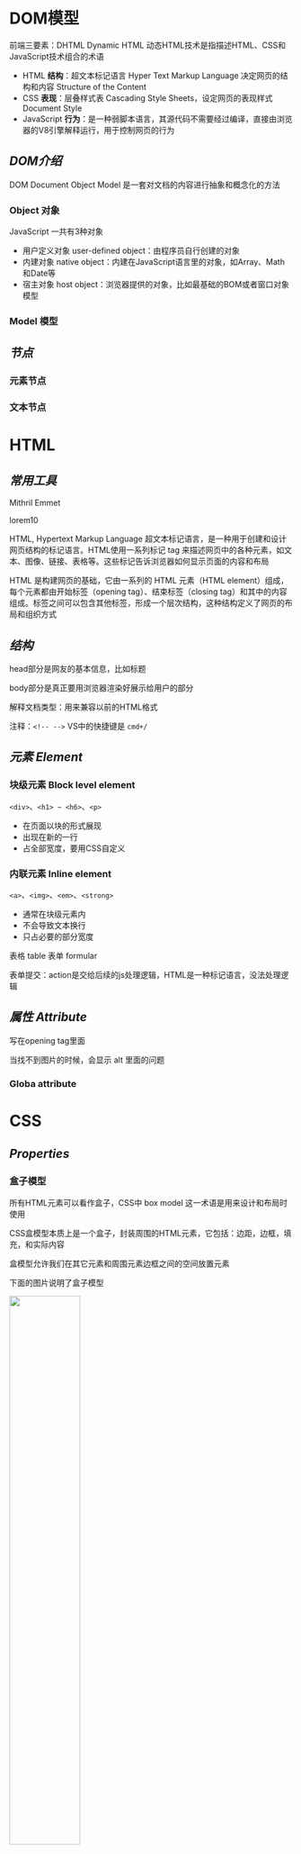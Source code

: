 # DOM模型

前端三要素：DHTML Dynamic HTML 动态HTML技术是指描述HTML、CSS和JavaScript技术组合的术语

* HTML **结构**：超文本标记语言 Hyper Text Markup Language 决定网页的结构和内容 Structure of the Content
* CSS **表现**：层叠样式表 Cascading Style Sheets，设定网页的表现样式 Document Style
* JavaScript **行为**：是一种弱脚本语言，其源代码不需要经过编译，直接由浏览器的V8引擎解释运行，用于控制网页的行为

## *DOM介绍*

DOM Document Object Model 是一套对文档的内容进行抽象和概念化的方法

### Object 对象

JavaScript 一共有3种对象

* 用户定义对象 user-defined object：由程序员自行创建的对象
* 内建对象 native object：内建在JavaScript语言里的对象，如Array、Math和Date等
* 宿主对象 host object：浏览器提供的对象，比如最基础的BOM或者窗口对象模型

### Model 模型

## *节点*

### 元素节点

### 文本节点

# HTML

## *常用工具*

Mithril Emmet

lorem10



HTML, Hypertext Markup Language 超文本标记语言，是一种用于创建和设计网页结构的标记语言。HTML使用一系列标记 tag 来描述网页中的各种元素，如文本、图像、链接、表格等。这些标记告诉浏览器如何显示页面的内容和布局

HTML 是构建网页的基础，它由一系列的 HTML 元素（HTML element）组成，每个元素都由开始标签（opening tag）、结束标签（closing tag）和其中的内容组成。标签之间可以包含其他标签，形成一个层次结构，这种结构定义了网页的布局和组织方式

## *结构*





head部分是网友的基本信息，比如标题

body部分是真正要用浏览器渲染好展示给用户的部分

解释文档类型：用来兼容以前的HTML格式

注释：`<!-- -->` VS中的快捷键是 `cmd+/`

## *元素 Element*

### 块级元素 Block level element

`<div>`、`<h1> ~ <h6>`、`<p>`

* 在页面以块的形式展现
* 出现在新的一行
* 占全部宽度，要用CSS自定义

### 内联元素 Inline element

`<a>`、`<img>`、`<em>`、`<strong>`

* 通常在块级元素内
* 不会导致文本换行
* 只占必要的部分宽度



表格 table 表单 formular

表单提交：action是交给后续的js处理逻辑，HTML是一种标记语言，没法处理逻辑

## *属性 Attribute*

写在opening tag里面

当找不到图片的时候，会显示 alt 里面的问题

### Globa attribute

# CSS

## *Properties*

### 盒子模型

所有HTML元素可以看作盒子，CSS中 box model 这一术语是用来设计和布局时使用

CSS盒模型本质上是一个盒子，封装周围的HTML元素，它包括：边距，边框，填充，和实际内容

盒模型允许我们在其它元素和周围元素边框之间的空间放置元素

下面的图片说明了盒子模型

<img src="盒子模型.png" width="50%">

外边距塌陷：两个盒子放在一块的时候只有一份外边距（两个里面最大的那个）

padding和margin的使用方法相同，下面以margin为实例给出属性

* 每个边距分别指定

  ```css
  p {
      margin-top: 5px;
      margin-bottom: 5px;
      margin-right: 10px;
      margin-left: 10px;
  }
  ```

* 紧凑的写法

  ```css
  p { margin: 5px 10px 5px 10px; } /*上右下左顺时针*/
  p { margin: 5px 10px; } /*上下边距、左右边距*/
  p { margin: 5px 10px 5px; } /*上、左右、下边距*/
  p { margin: 5px; } /*上下左右边距相同*/
  ```

  





selector 选择器 

propertiy

value

### 颜色

* 关键词网页安全色
* RGB
* RGBA alpha通道0-1表示透明度
* 十六进制值
* HSL (Hue, Saturation, Lightness)
* HSLA

### 字体

serif 有衬线

Sans-serif 无衬线

两个字体，优先级

有多个单词的字体要用引号扩起来

monospace 等宽字体 代码编辑器中常用

## *三种方式添加CSS*

### 外部样式表

CSS保存在.css文件中，在HTML的 `<head>` 部分使用 `<link>` 引用。这是最常用的方法

```html
<link rel="stylesheet" href="style.css">
```

### 内部样式表

不使用外部CSS文件，一般也是将CSS放在HTML `<head>` 的`<style>` 里

### 内联样式

仅影响一个元素，在HTML元素的style属性中添加。不推荐这么写，维护代码会非常麻烦

## *CSS选择器*

```html
<p>class="paragraph" id="para1">Lorem</p>
```

### Attribute selector

```css
p {
    color: red;
}
```

通过class来选择

```css
.paragraph {
	color: red;
}
```

通过ID来选，ID是唯一的

``` css
#para1 {
	color: red;
}
```

float 用完之后要clear

## *定位方式*

* static 静态定位
* relative 相对定位
* absolute 绝对定位
* fixed 固定定位
* sticky

# JavaScript

JavaScript 是一门解释性脚本语言，它和Sun公司开发的Java这种编译性语言没有关系（就像印度跟印度尼西亚没太大关系一样）。JavaScript的原名是LiveScript，为了吸引用户，所以蹭Java的流量把名字改成了JavaScript



## *添加JavaScript的方式*

* 内部的JavaScript

  ```html
  <head>
  	<script>
      	// Your JavaScript
  	</script>
  </head>
  <body>
  	<script>
      	// Your JavaScript
  	</script>
  </body>
  ```

* 外部的JavaScript：将JavaScript代码作为一个单独的 `.js`

  ```html
  <head>
      <script src="script.js"></script>
  </head>
  ```

* 内联JavaScript，这种方法是最不推荐的

  ```html
  <button onclick="createParagraph()">Click me</button>
  ```

## *基础语法*

### 分号与注释问题

JavaScript每条语句既可以写分号，也可以不写（当然若是多条语句写到一行上那肯定是要用分号分隔的），但代码规范是要加分号

注释的方法和C语言一样，即单行用 `//`，多行用 `/**/`

支持HTML的 `<--` 注释方法，不需要写后半部分 `-->`。HTML中这种注释是支持跨行的，但是JavaScript中只支持它用于单行注释。但发生混淆，不建议这么注释

### 数据类型

JavaScript脚本语言拥有动态类型，并且是一种弱类型语言 weakly typed，不需要明确类型声明。另外JavaScript也不没有强制规定要用 `var` 声明变量。可以用 `typeof` 来查看变量类型

* 字符串 string，使用单引号或双引号都行。数值和字符串碰到一块会自动转换成字符串

* 数值 number，数字不分为整数类型和浮点型类型，所有的数字都是64位双精度浮点数

* Boolean：`true` 和 `false`

* 数组 array

  ```js
  var beatles = Array("John", "Paul", "George", "Ringo");
  var beatles = new Array("John", "Paul", "George", "Ringo");
  var beatles = ["John", "Paul", "George", "Ringo"];
  ```

* 对象 object：对象由花括号分隔。在括号内部，对象的属性以名称和值对的形式 `(name : value)` 来定义。属性由逗号分隔

  ```js
  var person={firstname:"John", lastname:"Doe", id:5566};
  var person={
  firstname : "John",
  lastname  : "Doe",
  id        :  5566
  };
  ```

* `undefined` 表示变量不含有值，可以用 `null` 清空变量

### 恒等操作符 `===`

严格相等的恒等操作符：`==` 有类型转换，`===` 没有类型转换

```js
> 1 == true
> true
> 1 === true
> false
```

### 控制流

与C语言完全相同

## *函数*

### 函数定义

### 函数参数

### 函数调用

### 闭包

## *类*

## *对象*

# Node.js

JavaScript是一种脚本语言，需要依赖于浏览器引擎来解释它，它不能够脱离浏览器独立运行